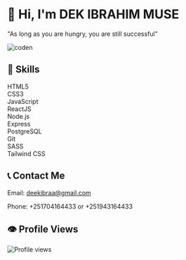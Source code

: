 # 👋 Hi, I'm DEK IBRAHIM MUSE

"As long as you are hungry, you are still successful"

<img src="https://media4.giphy.com/media/v1.Y2lkPTc5MGI3NjExYmI2MjBhMjRlMzAxOTdlNGMxZDNjNTc1MzYxYjJiZjM3YTQ3MDdhYSZlcD12MV9pbnRlcm5hbF9naWZzX2dpZklkJmN0PWc/Y4ak9Ki2GZCbJxAnJD/giphy.gif" alt="coden" class="rounded-lg shadow-md w-64 h-40 animate-bounce">

## 💼 Skills

<div class="flex flex-wrap">
  <div class="bg-blue-500 text-white rounded-full px-3 py-1 mr-2 mb-2">HTML5</div>
  <div class="bg-blue-500 text-white rounded-full px-3 py-1 mr-2 mb-2">CSS3</div>
  <div class="bg-blue-500 text-white rounded-full px-3 py-1 mr-2 mb-2">JavaScript</div>
  <div class="bg-blue-500 text-white rounded-full px-3 py-1 mr-2 mb-2">ReactJS</div>
  <div class="bg-blue-500 text-white rounded-full px-3 py-1 mr-2 mb-2">Node.js</div>
  <div class="bg-blue-500 text-white rounded-full px-3 py-1 mr-2 mb-2">Express</div>
  <div class="bg-blue-500 text-white rounded-full px-3 py-1 mr-2 mb-2">PostgreSQL</div>
  <div class="bg-blue-500 text-white rounded-full px-3 py-1 mr-2 mb-2">Git</div>
  <div class="bg-blue-500 text-white rounded-full px-3 py-1 mr-2 mb-2">SASS</div>
  <div class="bg-blue-500 text-white rounded-full px-3 py-1 mr-2 mb-2">Tailwind CSS</div>
</div>

## 📞 Contact Me

Email: deekibraa@gmail.com

Phone: +251704164433 or +251943164433

## 👁️ Profile Views

![Profile views](https://komarev.com/ghpvc/?username=deekibraahim&label=Profile%20views&color=0e75b6&style=flat-square)
